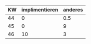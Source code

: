 | KW | implimentieren | anderes | 
|----|----------------|---------| 
|44  | 0 | 0.5|
|45| 0 | 9 |
|46|10 | 3 |
